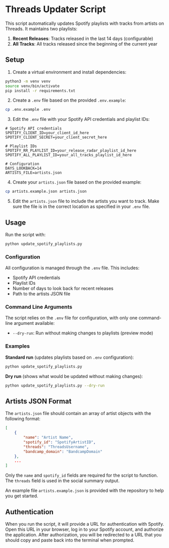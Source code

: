 # Threads Updater Script

This script automatically updates Spotify playlists with tracks from artists on Threads. It maintains two playlists:

1. **Recent Releases**: Tracks released in the last 14 days (configurable)
2. **All Tracks**: All tracks released since the beginning of the current year

## Setup

1. Create a virtual environment and install dependencies:

```bash
python3 -m venv venv
source venv/bin/activate
pip install -r requirements.txt
```

2. Create a `.env` file based on the provided `.env.example`:

```bash
cp .env.example .env
```

3. Edit the `.env` file with your Spotify API credentials and playlist IDs:

```
# Spotify API credentials
SPOTIFY_CLIENT_ID=your_client_id_here
SPOTIFY_CLIENT_SECRET=your_client_secret_here

# Playlist IDs
SPOTIFY_RR_PLAYLIST_ID=your_release_radar_playlist_id_here
SPOTIFY_ALL_PLAYLIST_ID=your_all_tracks_playlist_id_here

# Configuration
DAYS_LOOKBACK=14
ARTISTS_FILE=artists.json
```

4. Create your `artists.json` file based on the provided example:

```bash
cp artists.example.json artists.json
```

5. Edit the `artists.json` file to include the artists you want to track. Make sure the file is in the correct location as specified in your `.env` file.

## Usage

Run the script with:

```bash
python update_spotify_playlists.py
```

### Configuration

All configuration is managed through the `.env` file. This includes:

- Spotify API credentials
- Playlist IDs
- Number of days to look back for recent releases
- Path to the artists JSON file

### Command Line Arguments

The script relies on the `.env` file for configuration, with only one command-line argument available:

- `--dry-run`: Run without making changes to playlists (preview mode)

### Examples

**Standard run** (updates playlists based on `.env` configuration):
```bash
python update_spotify_playlists.py
```

**Dry run** (shows what would be updated without making changes):
```bash
python update_spotify_playlists.py --dry-run
```

## Artists JSON Format

The `artists.json` file should contain an array of artist objects with the following format:

```json
[
    {
        "name": "Artist Name",
        "spotify_id": "SpotifyArtistID",
        "threads": "ThreadsUsername",
        "bandcamp_domain": "BandcampDomain"
    },
    ...
]
```

Only the `name` and `spotify_id` fields are required for the script to function. The `threads` field is used in the social summary output.

An example file `artists.example.json` is provided with the repository to help you get started.

## Authentication

When you run the script, it will provide a URL for authentication with Spotify. Open this URL in your browser, log in to your Spotify account, and authorize the application. After authorization, you will be redirected to a URL that you should copy and paste back into the terminal when prompted.
